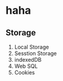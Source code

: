 <!--
 * @Author: kian
 * @Date: 2021-12-09 09:36:31
 * @LastEditors: kian
 * @LastEditTime: 2021-12-09 09:37:49
 * @Description:
-->

# haha

## Storage

1. Local Storage
2. Sesstion Storage
3. indexedDB
4. Web SQL
5. Cookies
